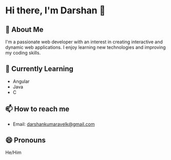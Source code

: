 # Hi there, I'm Darshan 👋

## 👀 About Me
I'm a passionate web developer with an interest in creating interactive and dynamic web applications. I enjoy learning new technologies and improving my coding skills.

## 🌱 Currently Learning
- Angular
- Java
- C

## 📫 How to reach me
- Email: [darshankumaravelk@gmail.com](mailto:darshankumaravelk@gmail.com)

## 😄 Pronouns
He/Him
